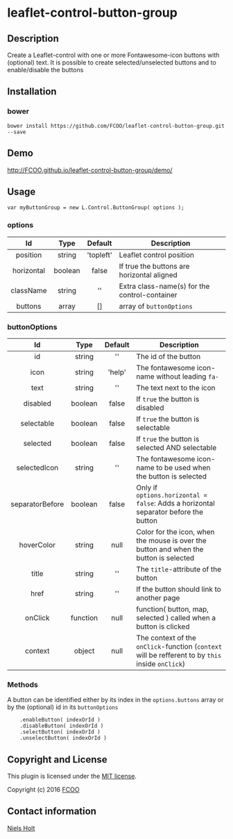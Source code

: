# leaflet-control-button-group
>


## Description
Create a Leaflet-control with one or more Fontawesome-icon buttons with (optional) text.
It is possible to create selected/unselected buttons and to enable/disable the buttons 

## Installation
### bower
`bower install https://github.com/FCOO/leaflet-control-button-group.git --save`

## Demo
http://FCOO.github.io/leaflet-control-button-group/demo/ 

## Usage
```var myButtonGroup = new L.Control.ButtonGroup( options );```


### options

| Id | Type | Default | Description |
| :--: | :--: | :-----: | --- |
| position | string | 'topleft' | Leaflet control position | 
| horizontal | boolean | false | If true the buttons are horizontal aligned |
| className | string | '' | Extra class-name(s) for the control-container |
| buttons | array | [] | array of `buttonOptions` |

### buttonOptions

| Id | Type | Default | Description |
| :--: | :--: | :-----: | --- |
id | string | '' | The id of the button |
icon | string | 'help' | The fontawesome icon-name without leading `fa-` |
text | string | '' | The text next to the icon |
disabled | boolean | false | If `true` the button is disabled |
selectable | boolean | false | If `true` the button is selectable |
selected | boolean | false | If `true` the button is selected AND selectable |
selectedIcon | string | '' | The fontawesome icon-name to be used when the button is selected  |
separatorBefore | boolean | false | Only if `options.horizontal = false`: Adds a horizontal separator before the button |
hoverColor | string | null | Color for the icon, when the mouse is over the button and when the button is selected |
title | string | '' | The `title`-attribute of the button |
href | string | '' | If the button should link to another page  |
onClick | function | null | function( button, map, selected ) called when a button is clicked |
context | object | null | The context of the `onClick`-function (`context` will be refferent to by `this` inside `onClick`) |

### Methods

A button can be identified either by its index in the `options.buttons` array or by the (optional) id in its `buttonOptions`

		.enableButton( indexOrId )
		.disableButton( indexOrId )
		.selectButton( indexOrId )
		.unselectButton( indexOrId )

## Copyright and License
This plugin is licensed under the [MIT license](https://github.com/FCOO/leaflet-control-button-group/LICENSE).

Copyright (c) 2016 [FCOO](https://github.com/FCOO)

## Contact information

[Niels Holt](http://github.com/NielsHolt)
